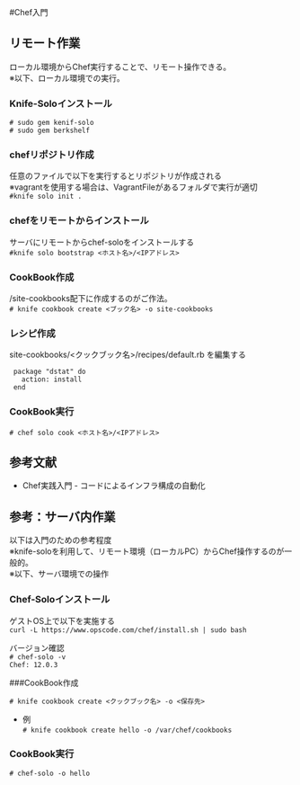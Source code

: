 #Chef入門

## リモート作業
ローカル環境からChef実行することで、リモート操作できる。  
※以下、ローカル環境での実行。

### Knife-Soloインストール
`# sudo gem kenif-solo`  
`# sudo gem berkshelf`

### chefリポジトリ作成
任意のファイルで以下を実行するとリポジトリが作成される  
※vagrantを使用する場合は、VagrantFileがあるフォルダで実行が適切  
`#knife solo init .`

### chefをリモートからインストール
サーバにリモートからchef-soloをインストールする  
`#knife solo bootstrap <ホスト名>/<IPアドレス>`

### CookBook作成
/site-cookbooks配下に作成するのがご作法。  
`# knife cookbook create <ブック名> -o site-cookbooks`

### レシピ作成

site-cookbooks/<クックブック名>/recipes/default.rb
を編集する

     package "dstat" do
       action: install
     end

### CookBook実行

`# chef solo cook <ホスト名>/<IPアドレス>`

## 参考文献

- Chef実践入門 - コードによるインフラ構成の自動化


## 参考：サーバ内作業
以下は入門のための参考程度  
※knife-soloを利用して、リモート環境（ローカルPC）からChef操作するのが一般的。  
※以下、サーバ環境での操作

### Chef-Soloインストール

ゲストOS上で以下を実施する  
`curl -L https://www.opscode.com/chef/install.sh | sudo bash`

バージョン確認  
`# chef-solo -v`  
`Chef: 12.0.3`

###CookBook作成

`# knife cookbook create <クックブック名> -o <保存先>`  

- 例  
`# knife cookbook create hello -o /var/chef/cookbooks`

### CookBook実行

`# chef-solo -o hello`
